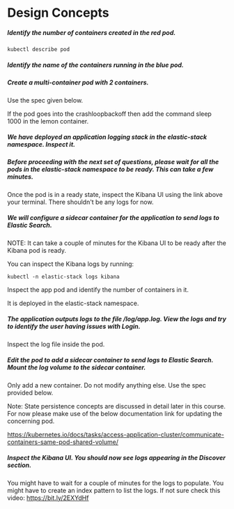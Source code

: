 # Design Concepts

##### Identify the number of containers created in the red pod.
  ```kubectl describe pod```

##### Identify the name of the containers running in the blue pod.

##### Create a multi-container pod with 2 containers.

Use the spec given below.

If the pod goes into the crashloopbackoff then add the command sleep 1000 in the lemon container.

##### We have deployed an application logging stack in the elastic-stack namespace. Inspect it.


##### Before proceeding with the next set of questions, please wait for all the pods in the elastic-stack namespace to be ready. This can take a few minutes.

Once the pod is in a ready state, inspect the Kibana UI using the link above your terminal. There shouldn't be any logs for now.


##### We will configure a sidecar container for the application to send logs to Elastic Search.

NOTE: It can take a couple of minutes for the Kibana UI to be ready after the Kibana pod is ready.

You can inspect the Kibana logs by running:

```kubectl -n elastic-stack logs kibana```

Inspect the app pod and identify the number of containers in it.


It is deployed in the elastic-stack namespace.

##### The application outputs logs to the file /log/app.log. View the logs and try to identify the user having issues with Login.


Inspect the log file inside the pod.


##### Edit the pod to add a sidecar container to send logs to Elastic Search. Mount the log volume to the sidecar container.

Only add a new container. Do not modify anything else. Use the spec provided below.




Note: State persistence concepts are discussed in detail later in this course. For now please make use of the below documentation link for updating the concerning pod.



https://kubernetes.io/docs/tasks/access-application-cluster/communicate-containers-same-pod-shared-volume/


##### Inspect the Kibana UI. You should now see logs appearing in the Discover section.


You might have to wait for a couple of minutes for the logs to populate. You might have to create an index pattern to list the logs. If not sure check this video: https://bit.ly/2EXYdHf
